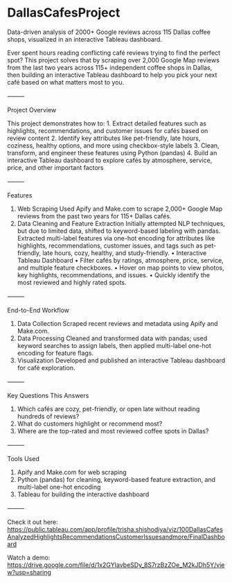 # DallasCafesProject
Data-driven analysis of 2000+ Google reviews across 115 Dallas coffee shops, visualized in an interactive Tableau dashboard.

Ever spent hours reading conflicting café reviews trying to find the perfect spot?
This project solves that by scraping over 2,000 Google Map reviews from the last two years across 115+ independent coffee shops in Dallas, then building an interactive Tableau dashboard to help you pick your next café based on what matters most to you.

⸻

Project Overview

This project demonstrates how to:
	1. Extract detailed features such as highlights, recommendations, and customer issues for cafés based on review content
	2. Identify key attributes like pet-friendly, late hours, coziness, healthy options, and more using checkbox-style labels
	3. Clean, transform, and engineer these features using Python (pandas)
	4. Build an interactive Tableau dashboard to explore cafés by atmosphere, service, price, and other important factors

⸻

Features

1. Web Scraping
Used Apify and Make.com to scrape 2,000+ Google Map reviews from the past two years for 115+ Dallas cafés.
2. Data Cleaning and Feature Extraction
Initially attempted NLP techniques, but due to limited data, shifted to keyword-based labeling with pandas.
Extracted multi-label features via one-hot encoding for attributes like highlights, recommendations, customer issues, and tags such as pet-friendly, late hours, cozy, healthy, and study-friendly.
	•	Interactive Tableau Dashboard
	•	Filter cafés by ratings, atmosphere, price, service, and multiple feature checkboxes.
	•	Hover on map points to view photos, key highlights, recommendations, and issues.
	•	Quickly identify the most reviewed and highly rated spots.

⸻

End-to-End Workflow

1. Data Collection
Scraped recent reviews and metadata using Apify and Make.com.
2.	Data Processing
Cleaned and transformed data with pandas; used keyword searches to assign labels, then applied multi-label one-hot encoding for feature flags.
3.	Visualization
Developed and published an interactive Tableau dashboard for café exploration.

⸻

Key Questions This Answers

1.	Which cafés are cozy, pet-friendly, or open late without reading hundreds of reviews?
2.	What do customers highlight or recommend most?
3.	Where are the top-rated and most reviewed coffee spots in Dallas?

⸻

Tools Used

1.	Apify and Make.com for web scraping
2.	Python (pandas) for cleaning, keyword-based feature extraction, and multi-label one-hot encoding
3.	Tableau for building the interactive dashboard

⸻

Check it out here: https://public.tableau.com/app/profile/trisha.shishodiya/viz/100DallasCafesAnalyzedHighlightsRecommendationsCustomerIssuesandmore/FinalDashboard

Watch a demo: https://drive.google.com/file/d/1x2GYIavbeSDy_8S7rzBzZOe_M2kJDh5Y/view?usp=sharing

